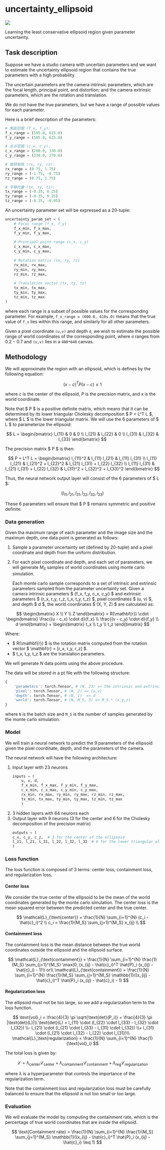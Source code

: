 # uncertainty_ellipsoid

<a target="_blank" href="https://cookiecutter-data-science.drivendata.org/">
    <img src="https://img.shields.io/badge/CCDS-Project%20template-328F97?logo=cookiecutter" />
</a>

Learning the least conservative ellipsoid region given parameter uncertainty.

## Task description

Suppose we have a studio camera with uncertain parameters and we want to estimate the uncertainty ellipsoid region that contains the true parameters with a high probability.

The uncertain parameters are the camera intrinsic parameters, which are the focal length, principal point, and distortion; and the camera extrinsic parameters, which are the rotation and translation.

We do not have the true parameters, but we have a range of possible values for each parameter.

Here is a brief description of the parameters:

```python
# 焦距范围 (f_x, f_y): 
f_x_range = (595.0, 615.0)
f_y_range = (595.0, 615.0)

# 主点范围 (c_x, c_y): 
c_x_range = (290.0, 330.0)
c_y_range = (230.0, 270.0)

# 旋转矩阵 (rx, ry, rz):
rx_range = (0.75, 1.75)
ry_range = (-1.75, -0.75)
rz_range = (0.75, 1.75)

# 平移向量 (tx, ty, tz):
tx_range = (-0.35, 0.25)
ty_range = (-0.35, 0.25)
tz_range = (-0.25, -0.05)
```

An uncertainty parameter set will be expressed as a 20-tuple: 

```python
uncertainty_param_set = (
    # Focus range (f_x, f_y)
    f_x_min, f_x_max,  
    f_y_min, f_y_max, 
    
    # Principal point range (c_x, c_y)
    c_x_min, c_x_max, 
    c_y_min, c_y_max,  
    
    # Rotation matrix (rx, ry, rz)
    rx_min, rx_max,  
    ry_min, ry_max,  
    rz_min, rz_max,  
    
    # Translation vector (tx, ty, tz)
    tx_min, tx_max, 
    ty_min, ty_max, 
    tz_min, tz_max 
)
```

where each range is a subset of possible values for the corresponding parameter. For example, `f_x_range = (600.0, 610s.0)` means that the true value of `f_x` lies within this range, and similarly for all other parameters.

Given a pixel coordinate `(u,v)` and depth `d`, we wish to estimate the possible range of world coordinates of the corresponding point, where `d` ranges from $0.2 - 0.7$ and `(u,v)` lies in a `480*640` canvas.

## Methodology

We will approximate the region with an ellipsoid, which is defines by the following equation:

$$
(x - c)^T P (x - c) \leq 1
$$

where $c$ is the center of the ellipsoid, $P$ is the precision matrix, and $x$ is the world coordinate. 

Note that $ P $ is a positive definite matrix, which means that it can be determined by its lower triangular Cholesky decomposition $ P = L^T L $, where $ L $ is the lower triangular matrix. We will use the 6 parameters of $ L $ to parameterize the ellipsoid:

$$
L = \begin{bmatrix}
l_{11} & 0 & 0 \\
l_{21} & l_{22} & 0 \\
l_{31} & l_{32} & l_{33}
\end{bmatrix}
$$

The precision matrix $ P $ is then:

$$
P = L^T L = \begin{bmatrix}
l_{11}^2 & l_{11} l_{21} & l_{11} l_{31} \\
l_{11} l_{21} & l_{21}^2 + l_{22}^2 & l_{21} l_{31} + l_{22} l_{32} \\
l_{11} l_{31} & l_{21} l_{31} + l_{22} l_{32} & l_{31}^2 + l_{32}^2 + l_{33}^2
\end{bmatrix}
$$

Thus, the neural network output layer will consist of the 6 parameters of $ L $:

$$
(l_{11}, l_{21}, l_{31}, l_{22}, l_{32}, l_{33})
$$

These 6 parameters will ensure that $ P $ remains symmetric and positive definite.

### Data generation

Given tha maximum range of each parameter and the image size and the maximum depth, one data point is generated as follows:
1. Sample a parameter uncertainty set (defined by 20-tuple) and a pixel coordinate and depth from the uniform distribution.
2. For each pixel coordinate and depth, and each set of parameters, we will generate $M_S$ samples of world coordinates using monte carlo simulation.


    Each monte carlo sample corresponds to a set of intrinsic and extrinsic parameters sampled from the parameter uncertainty set. Given a camera intrinsic parameters $ \{f_x, f_y, c_x, c_y\} $ and extrinsic parameters $ \{r_x, r_y, r_z, t_x, t_y, t_z\} $, pixel coordinates $ (u, v) $, and depth $ d $, the world coordinates $ (X, Y, Z) $ are calculated as:

$$
\begin{bmatrix}
X \\
Y \\
Z
\end{bmatrix}
= R(\mathbf{r}) \cdot 
\begin{bmatrix}
\frac{(u - c_x) \cdot d}{f_x} \\
\frac{(v - c_y) \cdot d}{f_y} \\
d
\end{bmatrix}
+ 
\begin{bmatrix}
t_x \\
t_y \\
t_z
\end{bmatrix}
$$

Where:
- $ R(\mathbf{r}) $ is the rotation matrix computed from the rotation vector $ \mathbf{r} = [r_x, r_y, r_z] $.
- $ t_x, t_y, t_z $ are the translation parameters.


We will generate $N$ data points using the above procedure.

The data will be stored in a pt file with the following structure:

```python
{
    'parameters': torch.Tensor, # (N, 23) => the intrinsic and extrinsic parameter ranges 
    'pixel': torch.Tensor, # (N, 2) => (u,v)
    'depth': torch.Tensor, # (N, 1)  => d
    'world': torch.Tensor, # (N, M_S, 3) => M_S * (x,y,z)
}
```
where `N` is the batch size and `M_S` is the number of samples generated by the monte carlo simulation.




### Model

We will train a neural network to predict the 9 parameters of the ellipsoid given the pixel coordinate, depth, and the parameters of the camera.

The neural network will have the following architecture:

1. Input layer with 23 neurons 
    ```python
    inputs = (
        u, v, d, 
        f_x_min, f_x_max, f_y_min, f_y_max, 
        c_x_min, c_x_max, c_y_min, c_y_max, 
        rx_min, rx_max, ry_min, ry_max, rz_min, rz_max, 
        tx_min, tx_max, ty_min, ty_max, tz_min, tz_max
        )
    ```
2. 3 hidden layers with 64 neurons each
3. Output layer with 9 neurons (3 for the center and 6 for the Cholesky decomposition of the precision matrix)
    ```python
    outputs = (
    c_x, c_y, c_z,  # 3 for the center of the ellipsoid
    l_11, l_21, l_31, l_22, l_32, l_33  # 6 for the lower triangular elements of the precision matrix
    )
    ```

### Loss function

The loss function is composed of 3 terms: center loss, containment loss, and regularization loss.

#### Center loss

We consider the true center of the ellipsoid to be the mean of the world coordinates generated by the monte carlo simulation. The center loss is the mean squared error between the predicted center and the true center.

$$
\mathcal{L}_{\text{center}} = \frac{1}{N} \sum_{i=1}^{N} (c_i - \hat{c}_i)^2 \\
c_i = \frac{1}{M_S} \sum_{j=1}^{M_S} x_{ij} \\
$$

#### Containment loss

The containment loss is the mean distance between the true world coordinates outside the ellipsoid and the ellipsoid surface.

$$
\mathcal{L}_{\text{containment}} = \frac{1}{N} \sum_{i=1}^{N} \frac{1}{M_S} \sum_{j=1}^{M_S} \max(0, (x_{ij} - \hat{c}_i)^T \hat{P}_i (x_{ij} - \hat{c}_i) - 1)\\
or\\
\mathcal{L}_{\text{containment}} = \frac{1}{N} \sum_{i=1}^{N} \frac{1}{M_S} \sum_{j=1}^{M_S} \mathbb{1}((x_{ij} - \hat{c}_i)^T \hat{P}_i (x_{ij} - \hat{c}_i) - 1)
$$

#### Regularization loss

The ellipsoid must not be too large, so we add a regularization term to the loss function.

$$
\text{vol}_i = \frac{4}{3} \pi \sqrt{\text{det}(P_i)} = \frac{4}{3} \pi |\text{det}(L)|\\
\text{det}(L) = l_{11} \cdot (l_{22} \cdot l_{33} - l_{32} \cdot l_{32}) \\- l_{21} \cdot (l_{21} \cdot l_{33}  - l_{31} \cdot l_{32}) \\+ l_{31} \cdot (l_{21} \cdot l_{32} - l_{22} \cdot l_{31})\\
\mathcal{L}_\text{regularization} = \frac{1}{N} \sum_{i=1}^{N} \frac{1}{\text{vol}_i}
$$


The total loss is given by:

$$  
\mathcal{L} = \lambda_{\text{center}}\mathcal{L}_{\text{center}} + \lambda_{\text{containment}}\mathcal{L}_{\text{containment}} + \lambda_{\text{reg}} \mathcal{L}_{\text{regularization}}
$$

where $\lambda$ is a hyperparameter that controls the importance of the regularization term.

Note that the containment loss and regularization loss must be carefully balanced to ensure that the ellipsoid is not too small or too large.

### Evaluation

We will evaluate the model by computing the containment rate, which is the percentage of true world coordinates that are inside the ellipsoid.

$$
\text{Containment rate} = \frac{1}{N} \sum_{i=1}^{N} \frac{1}{M_S} \sum_{j=1}^{M_S} \mathbb{1}((x_{ij} - \hat{c}_i)^T \hat{P}_i (x_{ij} - \hat{c}_i) \leq 1)
$$

